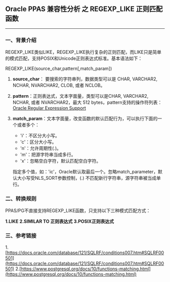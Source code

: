 ## Oracle PPAS 兼容性分析 之 REGEXP_LIKE 正则匹配函数
---

### 一、背景介绍
REGEXP_LIKE类似LIKE，REGEXP_LIKE执行复杂的正则匹配，而LIKE只是简单的模式匹配，支持POSIX和Unicode正则表达式标准。基本语法如下：

  REGEXP_LIKE(source_char,pattern[,match_param])

  1. **source_char**： 要搜索的字符串列，数据类型可以是 CHAR, VARCHAR2, NCHAR, NVARCHAR2, CLOB, 或者 NCLOB。
  2. **pattern**：正则表达式，文本字面量，类型可以是CHAR, VARCHAR2, NCHAR, 或者 NVARCHAR2，最大 512 bytes，pattern支持的操作符列表：[Oracle Regular Expression Support](https://docs.oracle.com/database/121/SQLRF/ap_posix.htm#SQLRF020)
  3. **match_param**：文本字面量，改变函数的默认匹配行为，可以执行下面的一个或者多个：
  
     + 'i'：不区分大小写。
     + 'c'：区分大小写。
     + 'n'：允许周期性(.)。
     + 'm'：把源字符串当成多行。
     + 'x'：忽略空白字符，默认匹配空白字符。
     
     指定多个值，如：'ic'，Oracle默认取最后一个。忽略match_parameter，默认大小写受NLS_SORT参数控制，(.) 不匹配新行字符串，源字符串被当成单行。

### 二、转换规则
PPAS/PG不直接支持REGEXP_LIKE函数，只支持以下三种模式匹配方式：

**1.LIKE**
**2.SIMILAR TO 正则表达式**
**3.POSIX正则表达式**






### 三、参考链接
1.[https://docs.oracle.com/database/121/SQLRF/conditions007.htm#SQLRF00501](https://docs.oracle.com/database/121/SQLRF/conditions007.htm#SQLRF00501)
2.[https://www.postgresql.org/docs/10/functions-matching.html](https://www.postgresql.org/docs/10/functions-matching.html)
